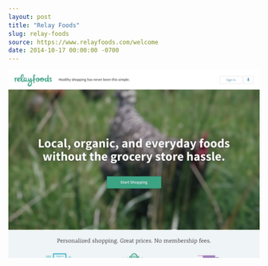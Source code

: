```yaml
---
layout: post 
title: "Relay Foods"
slug: relay-foods
source: https://www.relayfoods.com/welcome
date: 2014-10-17 00:00:00 -0700
---
```


<img src="/screenshots/relay-foods.jpg">